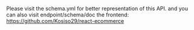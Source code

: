 Please visit the schema.yml for better representation of this API.
and you can also visit endpoint/schema/doc
the frontend: https://github.com/Kosiso29/react-ecommerce